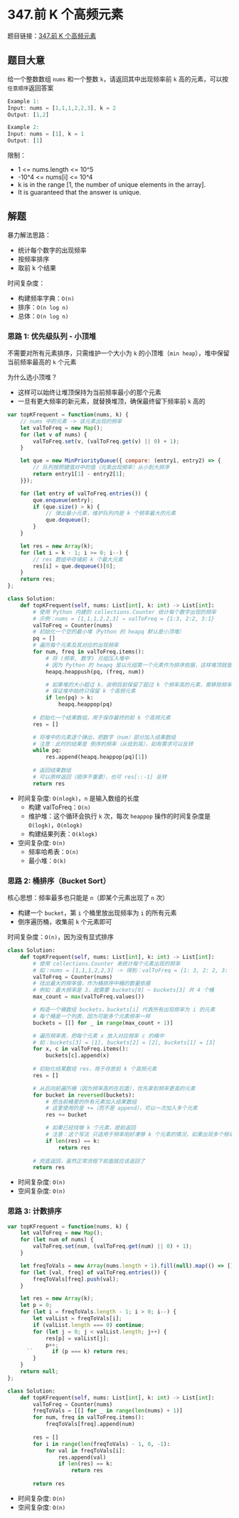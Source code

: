 # 347.前 K 个高频元素

题目链接：[347.前 K 个高频元素](https://leetcode.cn/problems/top-k-frequent-elements/)

## 题目大意

给一个整数数组 `nums` 和一个整数 `k`，请返回其中出现频率前 `k` 高的元素，可以按`任意顺序`返回答案

```js
Example 1:
Input: nums = [1,1,1,2,2,3], k = 2
Output: [1,2]

Example 2:
Input: nums = [1], k = 1
Output: [1]
```

限制：
- 1 <= nums.length <= 10^5
- -10^4 <= nums[i] <= 10^4
- k is in the range [1, the number of unique elements in the array].
- It is guaranteed that the answer is unique.

## 解题

暴力解法思路：
- 统计每个数字的出现频率
- 按频率排序
- 取前 k 个结果

时间复杂度：
- 构建频率字典：`O(n)`
- 排序：`O(n log n)`
- 总体：`O(n log n)`

### 思路 1: 优先级队列 - 小顶堆

不需要对所有元素排序，只需维护一个大小为 `k` 的小顶堆（`min heap`），堆中保留当前频率最高的 `k` 个元素

为什么选小顶堆？
- 这样可以始终让堆顶保持为当前频率最小的那个元素
- 一旦有更大频率的新元素，就替换堆顶，确保最终留下频率前 `k` 高的

```js
var topKFrequent = function(nums, k) {
    // nums 中的元素 -> 该元素出现的频率
    let valToFreq = new Map();
    for (let v of nums) {
        valToFreq.set(v, (valToFreq.get(v) || 0) + 1);
    }

    let que = new MinPriorityQueue({ compare: (entry1, entry2) => {
        // 队列按照键值对中的值（元素出现频率）从小到大排序
        return entry1[1] - entry2[1];
    }});

    for (let entry of valToFreq.entries()) {
        que.enqueue(entry);
        if (que.size() > k) {
            // 弹出最小元素，维护队列内是 k 个频率最大的元素
            que.dequeue();
        }
    }

    let res = new Array(k);
    for (let i = k - 1; i >= 0; i--) {
        // res 数组中存储前 k 个最大元素
        res[i] = que.dequeue()[0];
    }
    return res;
};
```
```python
class Solution:
    def topKFrequent(self, nums: List[int], k: int) -> List[int]:
        # 使用 Python 内建的 collections.Counter 统计每个数字出现的频率
        # 示例：nums = [1,1,1,2,2,3] → valToFreq = {1:3, 2:2, 3:1}
        valToFreq = Counter(nums)
        # 初始化一个空的最小堆（Python 的 heapq 默认是小顶堆）
        pq = []
        # 遍历每个元素及其对应的出现频率
        for num, freq in valToFreq.items():
            # 将 (频率, 数字) 元组压入堆中
            # 因为 Python 的 heapq 是以元组第一个元素作为排序依据，这样堆顶就是频率最小的元素
            heapq.heappush(pq, (freq, num))

            # 如果堆的大小超过 k，说明目前保留了超过 k 个频率高的元素，需移除频率最小的那一个（即堆顶）
            # 保证堆中始终只保留 k 个高频元素
            if len(pq) > k:
                heapq.heappop(pq)
        
        # 初始化一个结果数组，用于保存最终的前 k 个高频元素
        res = []

        # 将堆中的元素逐个弹出，把数字（num）部分加入结果数组
        # 注意：此时的结果是 倒序的频率（从低到高），如有需求可以反转
        while pq:
            res.append(heapq.heappop(pq)[1])
        
        # 返回结果数组
        # 可以原样返回（顺序不重要），也可 res[::-1] 反转
        return res
```

- 时间复杂度: `O(nlogk)`，`n` 是输入数组的长度
  - 构建 valToFreq：`O(n)`
  - 维护堆：这个循环会执行 `k` 次，每次 `heappop` 操作的时间复杂度是 `O(logk)`，`O(nlogk)`
  - 构建结果列表：`O(klogk)`
- 空间复杂度: `O(n)`
  - 频率哈希表：`O(n)`
  - 最小堆：`O(k)`

### 思路 2: 桶排序（Bucket Sort）

核心思想：频率最多也只能是 `n`（即某个元素出现了 `n` 次）
- 构建一个 `bucket`，第 `i` 个桶里放出现频率为 `i` 的所有元素
- 倒序遍历桶，收集前 `k` 个元素即可

时间复杂度：`O(n)`，因为没有显式排序

```python
class Solution:
    def topKFrequent(self, nums: List[int], k: int) -> List[int]:
        # 使用 collections.Counter 来统计每个元素出现的频率
        # 如：nums = [1,1,1,2,2,3] -> 得到：valToFreq = {1: 3, 2: 2, 3: 1}
        valToFreq = Counter(nums)
        # 找出最大的频率值，作为桶排序中桶的数量依据
        # 例如：最大频率是 3，就需要 buckets[0] ~ buckets[3] 共 4 个桶
        max_count = max(valToFreq.values())

        # 构造一个桶数组 buckets，buckets[i] 代表所有出现频率为 i 的元素
        # 每个桶是一个列表，因为可能多个元素频率一样
        buckets = [[] for _ in range(max_count + 1)] 

        # 遍历频率表，把每个元素 x 放入对应频率 c 的桶中
        # 如：buckets[3] = [1], buckets[2] = [2], buckets[1] = [3]
        for x, c in valToFreq.items():
            buckets[c].append(x)
        
        # 初始化结果数组 res，用于存放前 k 个高频元素
        res = []

        # 从后向前遍历桶（因为频率高的在后面），优先拿到频率更高的元素
        for bucket in reversed(buckets):
            # 把当前桶里的所有元素加入结果数组
            # 这里使用的是 +=（而不是 append），可以一次加入多个元素
            res += bucket

            # 如果已经找够 k 个元素，提前返回
            # 注意：这个写法 只适用于频率刚好凑够 k 个元素的情况，如果出现多个频率相同的元素，可能需要改成 >= k 再截断前 k 个（见扩展）
            if len(res) == k:
                return res
        
        # 兜底返回，虽然正常流程下前面就应该返回了
        return res
```

- 时间复杂度: `O(n)`
- 空间复杂度: `O(n)`


### 思路 3: 计数排序

```js
var topKFrequent = function(nums, k) {
    let valToFreq = new Map();
    for (let num of nums) {
        valToFreq.set(num, (valToFreq.get(num) || 0) + 1);
    }

    let freqToVals = new Array(nums.length + 1).fill(null).map(() => []);
    for (let [val, freq] of valToFreq.entries()) {
        freqToVals[freq].push(val);
    }

    let res = new Array(k);
    let p = 0;
    for (let i = freqToVals.length - 1; i > 0; i--) {
        let valList = freqToVals[i];
        if (valList.length === 0) continue;
        for (let j = 0; j < valList.length; j++) {
            res[p] = valList[j];
            p++;
      ``      if (p === k) return res;
        }
    }
    return null;
};
```
```python
class Solution:
    def topKFrequent(self, nums: List[int], k: int) -> List[int]:
        valToFreq = Counter(nums)
        freqToVals = [[] for _ in range(len(nums) + 1)]
        for num, freq in valToFreq.items():
            freqToVals[freq].append(num)
        
        res = []
        for i in range(len(freqToVals) - 1, 0, -1):
            for val in freqToVals[i]:
                res.append(val)
                if len(res) == k:
                    return res
        
        return res
```

- 时间复杂度: `O(n)`
- 空间复杂度: `O(n)`